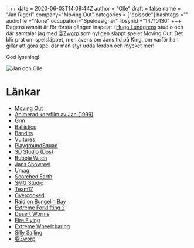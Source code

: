 +++ 
date = 2020-06-03T14:09:44Z
author = "Olle"
draft = false
name = "Jan Rigerl"
company="Moving Out"
categories = ["episode"]
hashtags =""
audiofile ="None"
occupation="Speldesigner"
libsynid ="14710130"
+++ 
Dagens avsnitt är för första gången inspelat i [Hugo Lundgrens](https://hugolundgren.com/) studio och där samtalar jag med [@Zworp](https://twitter.com/zworp) som nyligen släppt spelet Moving Out. Det blir prat om spelsläppet, men ävens om Jans tid på King, om varför han gillar att göra spel där man styr udda fordon och mycket mer!

God lyssning!

![Jan och Olle](/img/jan.jpg)

# Länkar
* [Moving Out](https://www.youtube.com/watch?v=r2maY2jMfXw)
* [Animerad korvfilm av Jan (1999)](https://www.youtube.com/watch?v=ak1yu1TwgnA)
* [Grin](https://sv.wikipedia.org/wiki/Grin)
* [Ballistics](https://www.youtube.com/watch?v=26kou8oXUqs)
* [Bandits](https://www.youtube.com/watch?v=d_ym46Yv-gk&t=394s)
* [Vultures](https://www.youtube.com/watch?v=cAsjkUtdSSY)
* [PlaygroundSquad](https://www.playgroundsquad.com/)
* [3D Studio (Dos)](https://www.youtube.com/watch?v=72HjLrSzgRU)
* [Bubble Witch](https://www.youtube.com/watch?v=aBRNX6wnh2U)
* [Jans Showreel](https://www.youtube.com/watch?v=dJKtDfYfqVA)
* [Umag](https://www.youtube.com/watch?v=y2bCnYfadMQ)
* [Scorched Earth](https://www.youtube.com/watch?v=Xt3SwPBIGUg)
* [SMG Studio](https://www.smgstudio.com/)
* [Team17](https://www.team17.com/)
* [Overcooked](https://www.youtube.com/watch?v=0ZK7veYPEJQ)
* [Raid on Bungelin Bay](https://www.youtube.com/watch?v=BeCZaxVP0nk)
* [Extreme Forklifting 2](https://www.youtube.com/watch?v=wKpWx0Vg4Ww)
* [Desert Worms](https://www.youtube.com/watch?v=FbbUzxNcvpE)
* [Fire Flying](https://www.youtube.com/watch?v=LhiXkvkc9sE)
* [Extreme Wheelcharing](https://www.youtube.com/watch?v=C2-0poIH2Lw)
* [Silly Sailing](https://www.youtube.com/watch?v=Xb8dnRZP2qI)
* [@Zworp](https://twitter.com/zworp)
